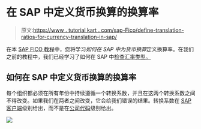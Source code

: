 # 在 SAP 中定义货币换算的换算率

> 原文:[https://www . tutorial kart . com/sap-Fico/define-translation-ratios-for-currency-translation-in-sap/](https://www.tutorialkart.com/sap-fico/define-translation-ratios-for-currency-translation-in-sap/)

在本 [SAP FICO 教程](https://www.tutorialkart.com/sap-fico-training-tutorial/)中，您将学习*如何在 SAP 中为货币换算*定义换算率。在我们之前的教程中，我们已经学习了如何在 SAP 中[检查汇率类型。](https://www.tutorialkart.com/sap-fico/check-exchange-rate-types-sap/)

## 如何在 SAP 中定义货币换算的换算率

每个组织都必须在所有年份中持续遵循一个转换系数，并且在这两个转换系数之间不得改变。如果我们在两者之间改变，它会给我们错误的结果。转换系数在 [SAP 客户端](https://www.tutorialkart.com/sap-basis/what-is-client-in-sap-create-new-sap-client/)级别给出，而不是在[公司代码](https://www.tutorialkart.com/sap-fico/define-company-code-in-sap/)级别给出。

[![](../Images/925da31b32d6bc3827932f6c8afb11bb.png)](https://www.tutorialkart.com/)